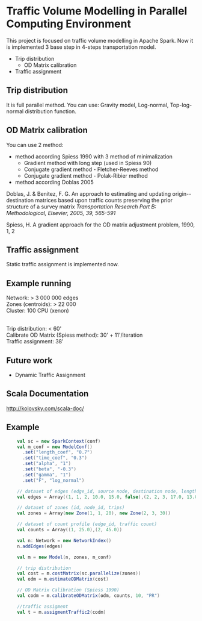 Traffic Volume Modelling in Parallel Computing Environment
==========================================================

This project is focused on traffic volume modelling in Apache Spark.
Now it is implemented 3 base step in 4-steps transportation model.

* Trip distribution
    * OD Matrix calibration
* Traffic assignment

Trip distribution
----------------
It is full parallel method. You can use: Gravity model, Log-normal, Top-log-normal distribution function.

OD Matrix calibration
---------------------
You can use 2 method:

* method according Spiess 1990 with 3 method of minimalization
    * Gradient method with long step (used in Spiess 90)
    * Conjugate gradient method - Fletcher-Reeves method
    * Conjugate gradient method - Polak-Ribier method
* method according Doblas 2005

Doblas, J. & Benitez, F. G. An approach to estimating and updating origin--destination matrices based upon traffic counts
preserving the prior structure of a survey matrix
_Transportation Research Part B: Methodological, Elsevier, 2005, 39, 565-591_

Spiess, H. A gradient approach for the OD matrix adjustment problem, 1990, 1, 2

Traffic assignment
-----------------
Static traffic assignment is implemented now.

Example running
-----------------
Network: > 3 000 000 edges
<br>Zones (centroids): > 22 000
<br>Cluster: 100 CPU (xenon)

<br> Trip distribution: < 60'
<br> Calibrate OD Matrix (Spiess method): 30' + 11'/iteration
<br> Traffic assignment: 38'

Future work
-------------
* Dynamic Traffic Assignment

Scala Documentation
-------------------

http://kolovsky.com/scala-doc/

Example
--------
```scala
    val sc = new SparkContext(conf)
    val m_conf = new ModelConf()
      .set("length_coef", "0.7")
      .set("time_coef", "0.3")
      .set("alpha", "1")
      .set("beta", "-0.3")
      .set("gamma", "1")
      .set("F", "log_normal")

    // dataset of edges (edge_id, source node, destination node, length, travel time, is oneway)
    val edges = Array((1, 1, 2, 10.0, 15.0, false),(2, 2, 3, 17.0, 13.0, false))

    // dataset of zones (id, node_id, trips)
    val zones = Array(new Zone(1, 1, 20), new Zone(2, 3, 30))

    // dataset of count profile (edge_id, traffic count)
    val counts = Array((1, 25.0),(2, 45.0))

    val n: Network = new NetworkIndex()
    n.addEdges(edges)

    val m = new Model(n, zones, m_conf)

    // trip distribution
    val cost = m.costMatrix(sc.parallelize(zones))
    val odm = m.estimateODMatrix(cost)

    // OD Matrix Calibration (Spiess 1990)
    val codm = m.calibrateODMatrix(odm, counts, 10, "PR")

    //traffic assigment
    val t = m.assigmentTraffic2(codm)
```
